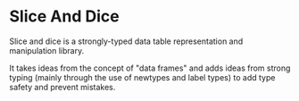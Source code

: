 # Slice And Dice

Slice and dice is a strongly-typed data table representation and manipulation library.

It takes ideas from the concept of "data frames" and adds ideas from strong typing
(mainly through the use of newtypes and label types) to add type safety and prevent
mistakes.